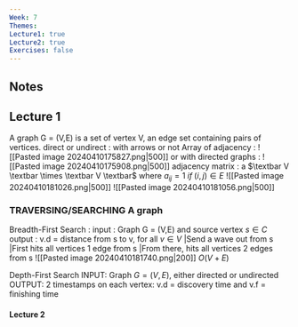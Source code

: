```yaml
---
Week: 7
Themes: 
Lecture1: true
Lecture2: true
Exercises: false
---
```


  

## Notes

  

## Lecture 1
A graph G = (V,E) is a set of vertex V, an edge set containing pairs of vertices.
direct or undirect : with arrows or not 
Array of adjacency : ![[Pasted image 20240410175827.png|500]]
or with directed graphs : ![[Pasted image 20240410175908.png|500]]
adjacency matrix : a $\textbar V \textbar \times \textbar V \textbar$  where $a_{ij} = 1 \; if \;(i,j) \in E$
![[Pasted image 20240410181026.png|500]]
![[Pasted image 20240410181056.png|500]]

### TRAVERSING/SEARCHING A graph
Breadth-First Search :
input : Graph G = (V,E) and source vertex $s \in C$
output : v.d = distance from s to v, for all $v \in V$ 
|Send a wave out from s 
|First hits all vertices 1 edge from s 
|From there, hits all vertices 2 edges from s 
![[Pasted image 20240410181740.png|200]]
$O(V+E)$ 

Depth-First Search
INPUT: Graph $G = (V, E)$, either directed or undirected
OUTPUT: 2 timestamps on each vertex: v.d = discovery time and v.f = finishing time


  

#### Lecture 2

